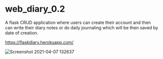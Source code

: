 # web_diary_0.2
A flask CRUD application where users can create their account and then can write their diary notes or do daily journaling which will be then saved by date of creation.

https://flaskdiary.herokuapp.com/

![Screenshot 2021-04-07 132637](https://user-images.githubusercontent.com/30752980/113831727-8e6f7800-97a5-11eb-8c84-6a645c2693e9.png)
